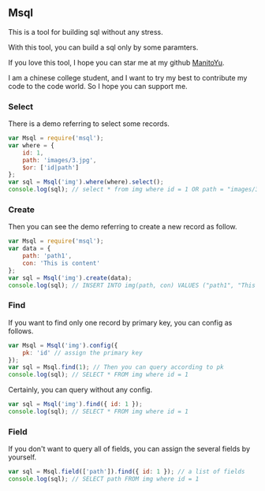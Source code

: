 ## Msql

This is a tool for building sql without any stress.  

With this tool, you can build a sql only by some paramters.  

If you love this tool, I hope you can star me at my github [ManitoYu](https://github.com/ManitoYu/msql).  

I am a chinese college student, and I want to try my best to contribute my code to the code world. So I hope you can support me.  

### Select

There is a demo referring to select some records.  

```js
var Msql = require('msql');
var where = {
    id: 1,
    path: 'images/3.jpg',  
    $or: ['id|path']
};
var sql = Msql('img').where(where).select();
console.log(sql); // select * from img where id = 1 OR path = "images/3.jpg"
```

### Create

Then you can see the demo referring to create a new record as follow.  

```js
var Msql = require('msql');
var data = {
    path: 'path1',
    con: 'This is content'
};
var sql = Msql('img').create(data);
console.log(sql); // INSERT INTO img(path, con) VALUES ("path1", "This is a new record")
```

### Find

If you want to find only one record by primary key, you can config as follows.  

```js
var Msql = Msql('img').config({
    pk: 'id' // assign the primary key
});
var sql = Msql.find(1); // Then you can query according to pk
console.log(sql); // SELECT * FROM img where id = 1
```

Certainly, you can query without any config.  

```js
var sql = Msql('img').find({ id: 1 });
console.log(sql); // SELECT * FROM img where id = 1
```

### Field

If you don't want to query all of fields, you can assign the several fields by yourself.  

```js
var sql = Msql.field(['path']).find({ id: 1 }); // a list of fields
console.log(sql); // SELECT path FROM img where id = 1
```


